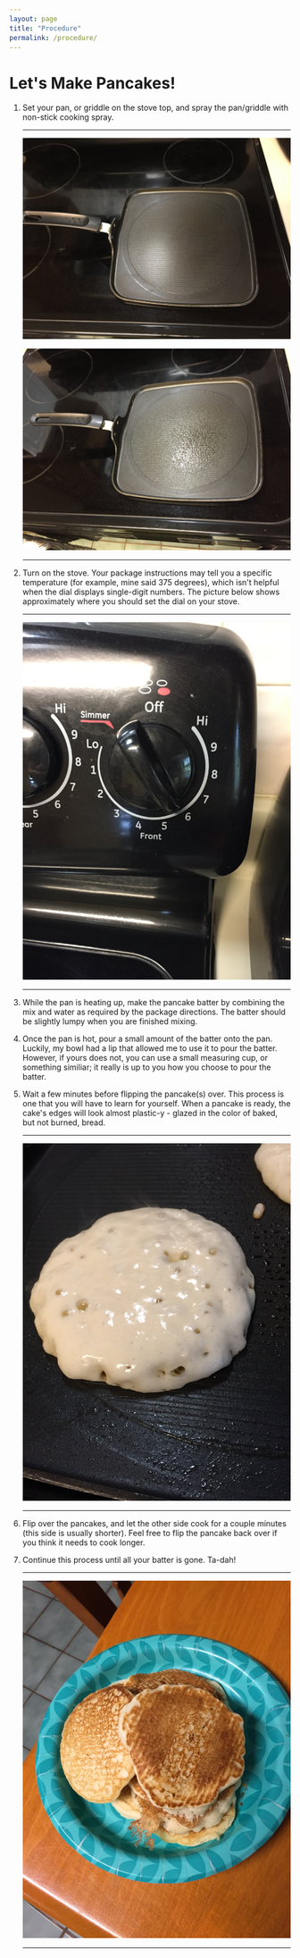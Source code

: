 ```yaml
---
layout: page
title: "Procedure"
permalink: /procedure/
---
```


# Let's Make Pancakes!

1. Set your pan, or griddle on the stove top, and spray the pan/griddle with non-stick cooking spray.

      ---
      ![Griddle](/images/griddle.jpg?raw=true)

      ![Sprayed](/images/sprayed.jpg?raw=true)
   
      ---

2. Turn on the stove. Your package instructions may tell you a specific temperature (for example, mine said 375 degrees), which isn't helpful when the dial displays single-digit numbers. The picture below shows approximately where you should set the dial on your stove. 

      ---
      ![Temp](/images/temp.jpg?raw=true)
   
      ---

3. While the pan is heating up, make the pancake batter by combining the mix and water as required by the package directions. The batter should be slightly lumpy when you are finished mixing.

4. Once the pan is hot, pour a small amount of the batter onto the pan. Luckily, my bowl had a lip that allowed me to use it to pour the batter. However, if yours does not, you can use a small measuring cup, or something similiar; it really is up to you how you choose to pour the batter.

5. Wait a few minutes before flipping the pancake(s) over. This process is one that you will have to learn for yourself. When a pancake is ready, the cake's edges will look almost plastic-y - glazed in the color of baked, but not burned, bread. 

      ---
      ![time](/images/time.jpg?raw=true)
   
      ---

6. Flip over the pancakes, and let the other side cook for a couple minutes (this side is usually shorter). Feel free to flip the pancake back over if you think it needs to cook longer.

7. Continue this process until all your batter is gone. Ta-dah!

      ---
      ![finish](/images/finish.jpg?raw=true)
   
      ---
